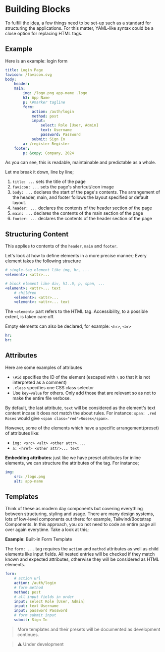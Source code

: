 # Building Blocks

To fulfill the [idea](../README.md#motivation), a few things need to be set-up such as a standard for structuring the applications. For this matter, YAML-like syntax could be a close option for replacing HTML tags.

## Example

Here is an example: login form

```yaml
title: Login Page
favicon: /favicon.svg
body:
    header:
    main:
        img: /logo.png app-name .logo
        h3: App Name
        p: \#marker tagline 
        form:
            action: /auth/login
            method: post
            input:
                select: Role [User, Admin]
                text: Username
                password: Password
            submit: Sign In
        a: /register Register
    footer:
        p: &copy; Company, 2024
```

As you can see, this is readable, maintainable and predictable as a whole. 

Let me break it down, line by line;
1. `title: ...` sets the title of the page
2. `favicon: ...` sets the page's shortcut/icon image
5. `body: ...` declares the start of the page's contents. The arrangement of the header, main, and footer follows the layout specified or default layout.
6. `header: ...` declares the contents of the header section of the page
7. `main: ...` declares the contents of the main section of the page
8. `footer: ...` declares the contents of the header section of the page

## Structuring Content

This applies to contents of the `header`, `main` and `footer`.

Let's look at how to define elements in a more precise manner; Every element takes the following structure
```yaml
# single-tag element like img, hr, ...
<element>: <attr>...

# block element like div, h1..6, p, span, ...
<element>: <attr>... text
    # children
    <element>: <attr>...
    <element>: <attr>... text
```

The `<element>` part refers to the HTML tag. Accessibility, to a possible extent, is taken care off. 

Empty elements can also be declared, for example: `<hr>`, `<br>`

```yaml
hr:
br:
```

## Attributes 

Here are some examples of attributes
- `\#id` specifies the ID of the element (escaped with `\` so that it is not interpreted as a comment)
- `.class` specifies one CSS class selector
- Use `key=value` for others. Only add those that are relevant so as not to make the entire file verbose.

By default, the last attribute, `text` will be considered as the element's text content incase it does not match the about rules.
For instance: `span: .red Roses` would give `<span class="red">Roses</span>`.

However, some of the elements which have a specific arrangement(preset) of attributes like:
- `img: <src> <alt> <other attr>....`
- `a: <href> <other attr>... text`

**Embedding attributes**: just like we have preset attributes for inline elements, we can structure the attributes of the tag. For instance;

```yaml
img:
    src: /logo.png
    alt: app-name
```

## Templates

Think of these as modern day components but covering everything between structuring, styling and usage. There are many design systems, lots of low-level components out there: for example, Tailwind/Bootstrap Components. In this approach, you do not need to code an entire page all over again everytime. Take a look at this;

**Example**: Built-in Form Template

The `form: ...` tag requires the `action` and `method` attributes as well as child elements like input fields. All nested entries will be checked if they match known and expected attributes, otherwise they will be considered as HTML elements.

```yaml
form:
    # action url
    action: /auth/login
    # form method
    method: post
    # all input fields in order
    input: select Role [User, Admin]
    input: text Username
    input: password Password
    # form submit input 
    submit: Sign In
```

>More templates and their presets will be documented as development continues.

>:warning: Under development